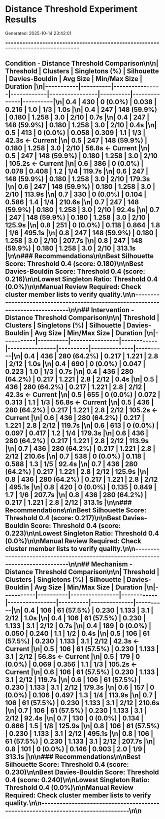 # Distance Threshold Experiment Results

Generated: 2025-10-14 23:42:01

================================================================================

## Condition - Distance Threshold Comparison\n\n| Threshold | Clusters | Singletons (%) | Silhouette | Davies-Bouldin | Avg Size | Min/Max Size | Duration |\n|-----------|----------|----------------|------------|----------------|----------|--------------|----------|\n| 0.4 | 430 | 0 (0.0%) | 0.038 | 0.216 | 1.0 | 1/3 | 1.0s |\n| 0.4 | 247 | 148 (59.9%) | 0.180 | 1.258 | 3.0 | 2/10 | 0.7s |\n| 0.4 | 247 | 148 (59.9%) | 0.180 | 1.258 | 3.0 | 2/10 | 0.4s |\n| 0.5 | 413 | 0 (0.0%) | 0.058 | 0.309 | 1.1 | 1/3 | 42.3s ← Current |\n| 0.5 | 247 | 148 (59.9%) | 0.180 | 1.258 | 3.0 | 2/10 | 56.8s ← Current |\n| 0.5 | 247 | 148 (59.9%) | 0.180 | 1.258 | 3.0 | 2/10 | 105.2s ← Current |\n| 0.6 | 386 | 0 (0.0%) | 0.078 | 0.408 | 1.2 | 1/4 | 119.7s |\n| 0.6 | 247 | 148 (59.9%) | 0.180 | 1.258 | 3.0 | 2/10 | 179.3s |\n| 0.6 | 247 | 148 (59.9%) | 0.180 | 1.258 | 3.0 | 2/10 | 113.9s |\n| 0.7 | 330 | 0 (0.0%) | 0.104 | 0.586 | 1.4 | 1/4 | 210.6s |\n| 0.7 | 247 | 148 (59.9%) | 0.180 | 1.258 | 3.0 | 2/10 | 92.4s |\n| 0.7 | 247 | 148 (59.9%) | 0.180 | 1.258 | 3.0 | 2/10 | 125.9s |\n| 0.8 | 251 | 0 (0.0%) | 0.118 | 0.864 | 1.8 | 1/6 | 495.1s |\n| 0.8 | 247 | 148 (59.9%) | 0.180 | 1.258 | 3.0 | 2/10 | 207.7s |\n| 0.8 | 247 | 148 (59.9%) | 0.180 | 1.258 | 3.0 | 2/10 | 313.1s |\n\n### Recommendations\n\n**Best Silhouette Score**: Threshold 0.4 (score: 0.180)\n\n**Best Davies-Bouldin Score**: Threshold 0.4 (score: 0.216)\n\n**Lowest Singleton Ratio**: Threshold 0.4 (0.0%)\n\n**Manual Review Required**: Check cluster member lists to verify quality.\n\n--------------------------------------------------------------------------------\n\n## Intervention - Distance Threshold Comparison\n\n| Threshold | Clusters | Singletons (%) | Silhouette | Davies-Bouldin | Avg Size | Min/Max Size | Duration |\n|-----------|----------|----------------|------------|----------------|----------|--------------|----------|\n| 0.4 | 436 | 280 (64.2%) | 0.217 | 1.221 | 2.8 | 2/12 | 1.0s |\n| 0.4 | 690 | 0 (0.0%) | 0.047 | 0.223 | 1.0 | 1/3 | 0.7s |\n| 0.4 | 436 | 280 (64.2%) | 0.217 | 1.221 | 2.8 | 2/12 | 0.4s |\n| 0.5 | 436 | 280 (64.2%) | 0.217 | 1.221 | 2.8 | 2/12 | 42.3s ← Current |\n| 0.5 | 655 | 0 (0.0%) | 0.072 | 0.313 | 1.1 | 1/3 | 56.8s ← Current |\n| 0.5 | 436 | 280 (64.2%) | 0.217 | 1.221 | 2.8 | 2/12 | 105.2s ← Current |\n| 0.6 | 436 | 280 (64.2%) | 0.217 | 1.221 | 2.8 | 2/12 | 119.7s |\n| 0.6 | 613 | 0 (0.0%) | 0.097 | 0.417 | 1.2 | 1/4 | 179.3s |\n| 0.6 | 436 | 280 (64.2%) | 0.217 | 1.221 | 2.8 | 2/12 | 113.9s |\n| 0.7 | 436 | 280 (64.2%) | 0.217 | 1.221 | 2.8 | 2/12 | 210.6s |\n| 0.7 | 538 | 0 (0.0%) | 0.118 | 0.588 | 1.3 | 1/5 | 92.4s |\n| 0.7 | 436 | 280 (64.2%) | 0.217 | 1.221 | 2.8 | 2/12 | 125.9s |\n| 0.8 | 436 | 280 (64.2%) | 0.217 | 1.221 | 2.8 | 2/12 | 495.1s |\n| 0.8 | 420 | 0 (0.0%) | 0.135 | 0.849 | 1.7 | 1/6 | 207.7s |\n| 0.8 | 436 | 280 (64.2%) | 0.217 | 1.221 | 2.8 | 2/12 | 313.1s |\n\n### Recommendations\n\n**Best Silhouette Score**: Threshold 0.4 (score: 0.217)\n\n**Best Davies-Bouldin Score**: Threshold 0.4 (score: 0.223)\n\n**Lowest Singleton Ratio**: Threshold 0.4 (0.0%)\n\n**Manual Review Required**: Check cluster member lists to verify quality.\n\n--------------------------------------------------------------------------------\n\n## Mechanism - Distance Threshold Comparison\n\n| Threshold | Clusters | Singletons (%) | Silhouette | Davies-Bouldin | Avg Size | Min/Max Size | Duration |\n|-----------|----------|----------------|------------|----------------|----------|--------------|----------|\n| 0.4 | 106 | 61 (57.5%) | 0.230 | 1.133 | 3.1 | 2/12 | 1.0s |\n| 0.4 | 106 | 61 (57.5%) | 0.230 | 1.133 | 3.1 | 2/12 | 0.7s |\n| 0.4 | 189 | 0 (0.0%) | 0.050 | 0.240 | 1.1 | 1/2 | 0.4s |\n| 0.5 | 106 | 61 (57.5%) | 0.230 | 1.133 | 3.1 | 2/12 | 42.3s ← Current |\n| 0.5 | 106 | 61 (57.5%) | 0.230 | 1.133 | 3.1 | 2/12 | 56.8s ← Current |\n| 0.5 | 179 | 0 (0.0%) | 0.069 | 0.356 | 1.1 | 1/3 | 105.2s ← Current |\n| 0.6 | 106 | 61 (57.5%) | 0.230 | 1.133 | 3.1 | 2/12 | 119.7s |\n| 0.6 | 106 | 61 (57.5%) | 0.230 | 1.133 | 3.1 | 2/12 | 179.3s |\n| 0.6 | 157 | 0 (0.0%) | 0.106 | 0.497 | 1.3 | 1/4 | 113.9s |\n| 0.7 | 106 | 61 (57.5%) | 0.230 | 1.133 | 3.1 | 2/12 | 210.6s |\n| 0.7 | 106 | 61 (57.5%) | 0.230 | 1.133 | 3.1 | 2/12 | 92.4s |\n| 0.7 | 130 | 0 (0.0%) | 0.134 | 0.666 | 1.5 | 1/8 | 125.9s |\n| 0.8 | 106 | 61 (57.5%) | 0.230 | 1.133 | 3.1 | 2/12 | 495.1s |\n| 0.8 | 106 | 61 (57.5%) | 0.230 | 1.133 | 3.1 | 2/12 | 207.7s |\n| 0.8 | 101 | 0 (0.0%) | 0.146 | 0.903 | 2.0 | 1/9 | 313.1s |\n\n### Recommendations\n\n**Best Silhouette Score**: Threshold 0.4 (score: 0.230)\n\n**Best Davies-Bouldin Score**: Threshold 0.4 (score: 0.240)\n\n**Lowest Singleton Ratio**: Threshold 0.4 (0.0%)\n\n**Manual Review Required**: Check cluster member lists to verify quality.\n\n--------------------------------------------------------------------------------\n\n